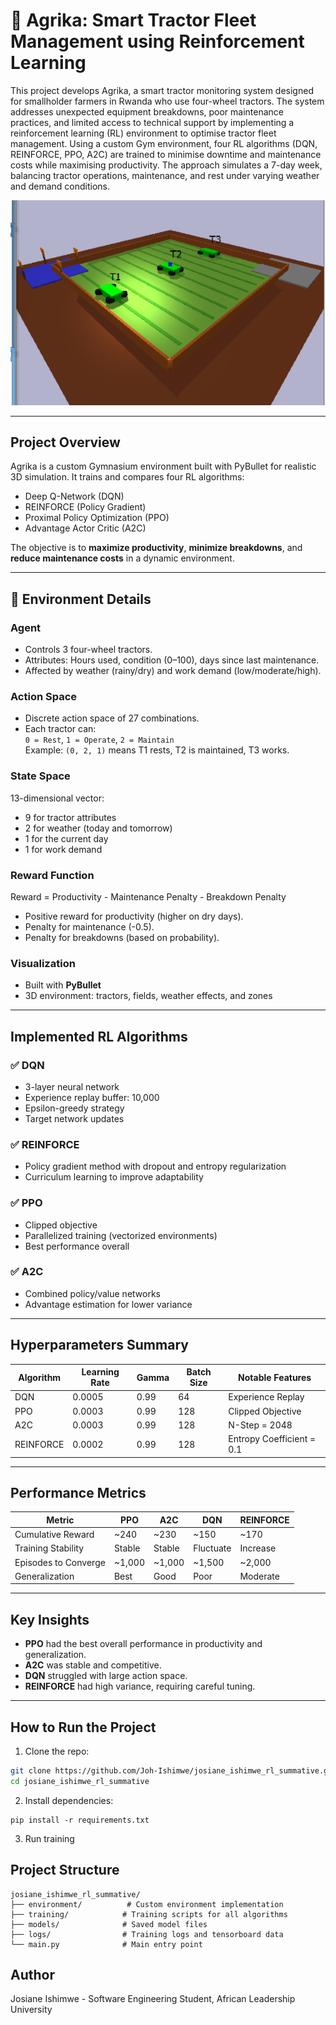 # 🚜 Agrika: Smart Tractor Fleet Management using Reinforcement Learning
This project develops Agrika, a smart tractor monitoring system designed for smallholder farmers in Rwanda who use four-wheel tractors. The system addresses unexpected equipment breakdowns, poor maintenance practices, and limited access to technical support by implementing a reinforcement learning (RL) environment to optimise tractor fleet management. Using a custom Gym environment, four RL algorithms (DQN, REINFORCE, PPO, A2C) are trained to minimise downtime and maintenance costs while maximising productivity. The approach simulates a 7-day week, balancing tractor operations, maintenance, and rest under varying weather and demand conditions.


![Agrika Demo Screenshot](Demo_Screenshot.png)

---

## Project Overview

Agrika is a custom Gymnasium environment built with PyBullet for realistic 3D simulation. It trains and compares four RL algorithms:

- Deep Q-Network (DQN)
- REINFORCE (Policy Gradient)
- Proximal Policy Optimization (PPO)
- Advantage Actor Critic (A2C)

The objective is to **maximize productivity**, **minimize breakdowns**, and **reduce maintenance costs** in a dynamic environment.

---

## 🌾 Environment Details

###  Agent

- Controls 3 four-wheel tractors.
- Attributes: Hours used, condition (0–100), days since last maintenance.
- Affected by weather (rainy/dry) and work demand (low/moderate/high).

###  Action Space

- Discrete action space of 27 combinations.
- Each tractor can:  
  `0 = Rest`, `1 = Operate`, `2 = Maintain`  
  Example: `(0, 2, 1)` means T1 rests, T2 is maintained, T3 works.

###  State Space

13-dimensional vector:
- 9 for tractor attributes
- 2 for weather (today and tomorrow)
- 1 for the current day
- 1 for work demand

###  Reward Function

Reward = Productivity - Maintenance Penalty - Breakdown Penalty


- Positive reward for productivity (higher on dry days).
- Penalty for maintenance (-0.5).
- Penalty for breakdowns (based on probability).

###  Visualization

- Built with **PyBullet**
- 3D environment: tractors, fields, weather effects, and zones

---

##  Implemented RL Algorithms

### ✅ DQN
- 3-layer neural network
- Experience replay buffer: 10,000
- Epsilon-greedy strategy
- Target network updates

### ✅ REINFORCE
- Policy gradient method with dropout and entropy regularization
- Curriculum learning to improve adaptability

### ✅ PPO
- Clipped objective
- Parallelized training (vectorized environments)
- Best performance overall

### ✅ A2C
- Combined policy/value networks
- Advantage estimation for lower variance

---

##  Hyperparameters Summary

| Algorithm   | Learning Rate | Gamma | Batch Size | Notable Features             |
|------------|---------------|--------|------------|------------------------------|
| DQN        | 0.0005        | 0.99   | 64         | Experience Replay            |
| PPO        | 0.0003        | 0.99   | 128        | Clipped Objective            |
| A2C        | 0.0003        | 0.99   | 128        | N-Step = 2048                |
| REINFORCE  | 0.0002        | 0.99   | 128        | Entropy Coefficient = 0.1    |

---

##  Performance Metrics

| Metric               | PPO      | A2C      | DQN      | REINFORCE |
|----------------------|----------|----------|----------|-----------|
| Cumulative Reward     |  ~240  |  ~230  | ~150     | ~170      |
| Training Stability    |  Stable| Stable| Fluctuate| Increase   |
| Episodes to Converge  | ~1,000   | ~1,000   | ~1,500   | ~2,000     |
| Generalization        |  Best  | Good     | Poor     | Moderate   |

---

##  Key Insights

- **PPO** had the best overall performance in productivity and generalization.
- **A2C** was stable and competitive.
- **DQN** struggled with large action space.
- **REINFORCE** had high variance, requiring careful tuning.

---

##  How to Run the Project

1. Clone the repo:

```bash
git clone https://github.com/Joh-Ishimwe/josiane_ishimwe_rl_summative.git
cd josiane_ishimwe_rl_summative
```
2. Install dependencies:
```
pip install -r requirements.txt
```
3. Run training

## Project Structure
```
josiane_ishimwe_rl_summative/
├── environment/          # Custom environment implementation
├── training/            # Training scripts for all algorithms
├── models/              # Saved model files
├── logs/                # Training logs and tensorboard data
└── main.py              # Main entry point
```

## Author
Josiane Ishimwe - Software Engineering Student, African Leadership University